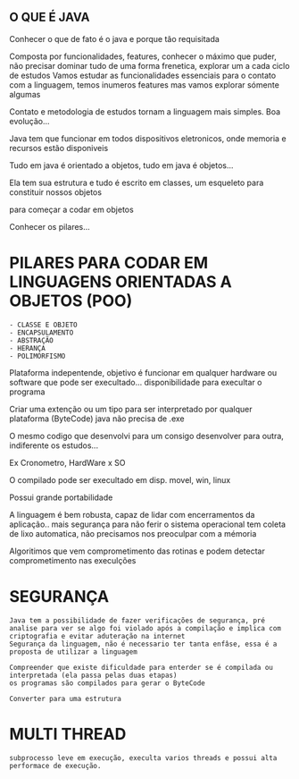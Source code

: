 ## O QUE É JAVA

Conhecer o que de fato é o java e porque tão requisitada

Composta por funcionalidades, features, conhecer o máximo que puder, não precisar dominar tudo de uma forma frenetica, explorar um a cada ciclo de estudos
Vamos estudar as funcionalidades essenciais para o contato com a linguagem, temos inumeros features mas vamos explorar sómente algumas

Contato e metodologia de estudos tornam a linguagem mais simples. Boa evolução...

Java tem que funcionar em todos dispositivos eletronicos, onde memoria e recursos estão disponiveis

Tudo em java é orientado a objetos, tudo em java é objetos...

Ela tem sua estrutura e tudo é escrito em classes, um esqueleto para constituir nossos objetos


para começar a codar em objetos

Conhecer os pilares...
# PILARES PARA CODAR EM LINGUAGENS ORIENTADAS A OBJETOS (POO)
    - CLASSE E OBJETO
    - ENCAPSULAMENTO
    - ABSTRAÇÃO
    - HERANÇA
    - POLIMORFISMO

Plataforma indepentende, objetivo é funcionar em qualquer hardware ou software que pode ser execultado... disponibilidade para execultar o programa

Criar uma extenção ou um tipo para ser interpretado por qualquer plataforma (ByteCode)
java não precisa de .exe

O mesmo codigo que desenvolvi para um consigo desenvolver para outra, indiferente os estudos...

Ex Cronometro, HardWare x SO

O compilado pode ser execultado em disp. movel, win, linux

Possui grande portabilidade

A linguagem é bem robusta, capaz de lidar com encerramentos da aplicação.. mais segurança para não ferir o sistema operacional
tem coleta de lixo automatica, não precisamos nos preoculpar com a mémoria

Algoritimos que vem comprometimento das rotinas e podem detectar comprometimento nas execulções

# SEGURANÇA
    Java tem a possibilidade de fazer verificações de segurança, pré analise para ver se algo foi violado após a compilação e implica com criptografia e evitar aduteração na internet
    Segurança da linguagem, não é necessario ter tanta enfâse, essa é a proposta de utilizar a linguagem

    Compreender que existe dificuldade para enterder se é compilada ou interpretada (ela passa pelas duas etapas)
    os programas são compilados para gerar o ByteCode

    Converter para uma estrutura


# MULTI THREAD
    subprocesso leve em execução, execulta varios threads e possui alta performace de execução.
